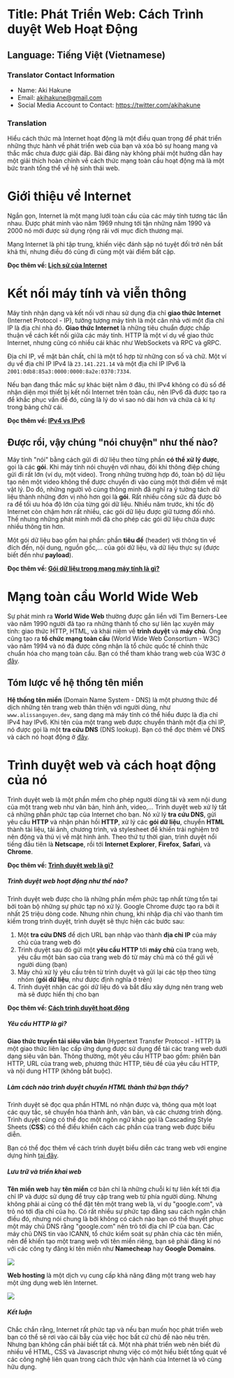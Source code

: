 # Title: Phát Triển Web: Cách Trình duyệt Web Hoạt Động
## Language: Tiếng Việt (Vietnamese)

### Translator Contact Information
- Name: Aki Hakune
- Email: akihakune@gmail.com
- Social Media Account to Contact: https://twitter.com/akihakune

### Translation
Hiểu cách thức mà Internet hoạt động là một điều quan trọng để phát triển những thực hành về phát triển web của bạn và xóa bỏ sự hoang mang và thắc mắc chưa được giải đáp. Bài đăng này không phải một hướng dẫn hay một giải thích hoàn chỉnh về cách thức mạng toàn cầu hoạt động mà là một bức tranh tổng thể về hệ sinh thái web.

# Giới thiệu về Internet
Ngắn gọn, Internet là một mạng lưới toàn cầu của các máy tính tương tác lẫn nhau. Được phát minh vào năm 1969 nhưng tới tận những năm 1990 và 2000 nó mới được sử dụng rộng rãi với mục đích thương mại.

Mạng Internet là phi tập trung, khiến việc đánh sập nó tuyệt đối trở nên bất khả thi, nhưng điều đó cũng đi cùng một vài điểm bất cập.

**Đọc thêm về: [Lịch sử của Internet](https://www.webfx.com/blog/web-design/the-history-of-the-internet-in-a-nutshell/)**

# Kết nối máy tính và viễn thông
Máy tính nhận dạng và kết nối với nhau sử dụng địa chỉ **giao thức Internet** (Internet Protocol - IP), tưởng tượng máy tính là một căn nhà với một địa chỉ IP là địa chỉ nhà đó. **Giao thức Internet** là những tiêu chuẩn được chấp thuận về cách kết nối giữa các máy tính. HTTP là một ví dụ về giao thức Internet, nhưng cũng có nhiều cái khác như WebSockets và RPC và gRPC.

Địa chỉ IP, về mặt bản chất, chỉ là một tổ hợp từ những con số và chữ. Một ví dụ về địa chỉ IP IPv4 là `23.141.221.14` và một địa chỉ IP IPv6 là `2001:0db8:85a3:0000:0000:8a2e:0370:7334`.

Nếu bạn đang thắc mắc sự khác biệt nằm ở đâu, thì IPv4 không có đủ số để nhận diện mọi thiết bị kết nối Internet trên toàn cầu, nên IPv6 đã được tạo ra để khắc phục vấn đề đó, cũng là lý do vì sao nó dài hơn và chứa cả kí tự trong bảng chữ cái.

**Đọc thêm về: [IPv4 vs IPv6](https://cybernews.com/what-is-vpn/ipv4-vs-ipv6/)**

## Được rồi, vậy chúng "nói chuyện" như thế nào?
Máy tính "nói" bằng cách gửi đi dữ liệu theo từng phần **có thể xử lý được**, gọi là các **gói**. Khi máy tính nói chuyện với nhau, đôi khi thông điệp chúng gửi đi rất lớn (ví dụ, một video). Trong những trường hợp đó, toàn bộ dữ liệu tạo nên một video không thể được chuyển đi vào cùng một thời điểm về mặt vật lý. Do đó, những người vô cùng thông minh đã nghĩ ra ý tưởng tách dữ liệu thành những đơn vị nhỏ hơn gọi là **gói**. Rất nhiều công sức đã được bỏ ra để tối ưu hóa độ lớn của từng gói dữ liệu. Nhiều năm trước, khi tốc độ Internet còn chậm hơn rất nhiều, các gói dữ liệu được giữ tương đối nhỏ. Thế nhưng những phát minh mới đã cho phép các gói dữ liệu chứa được nhiều thông tin hơn.

Một gói dữ liệu bao gồm hai phần: phần **tiêu đề** (header) với thông tin về đích đến, nội dung, nguồn gốc,... của gói dữ liệu, và dữ liệu thực sự (được biết đến như **payload**).

**Đọc thêm về: [Gói dữ liệu trong mạng máy tính là gì?](https://www.liveaction.com/resources/blog/network-packet/)**

# Mạng toàn cầu World Wide Web
Sự phát minh ra **World Wide Web** thường được gắn liền với Tim Berners-Lee vào năm 1990 người đã tạo ra những thành tố cho sự liên lạc xuyên máy tính: giao thức HTTP, HTML, và khái niệm về **trình duyệt** và **máy chủ**. Ông cũng tạo ra **tổ chức mạng toàn cầu** (World Wide Web Consortium - W3C) vào năm 1994 và nó đã được công nhận là tổ chức quốc tế chính thức chuẩn hóa cho mạng toàn cầu. Bạn có thể tham khảo trang web của W3C ở [đây](https://www.w3.org/).

## Tóm lược về hệ thống tên miền
**Hệ thống tên miền** (Domain Name System - DNS) là một phương thức để dịch những tên trang web thân thiện với người dùng, như `www.alissanguyen.dev`, sang dạng mà máy tính có thể hiểu được là địa chỉ IPv4 hay IPv6. Khi tên của một trang web được chuyển thành một địa chỉ IP, nó được gọi là một **tra cứu DNS** (DNS lookup). Bạn có thể đọc thêm về DNS và cách nó hoạt động ở [đây](https://www.alissanguyen.dev/blog/domain-name-system-dns-and-how-it-works).

# Trình duyệt web và cách hoạt động của nó
Trình duyệt web là một phần mềm cho phép người dùng tải và xem nội dung của một trang web như văn bản, hình ảnh, video,... Trình duyệt web xử lý tất cả những phần phức tạp của Internet cho bạn. Nó xử lý **tra cứu DNS**, gửi yêu cầu **HTTP** và nhận phản hồi **HTTP**, xử lý các **gói dữ liệu**, chuyển **HTML** thành tài liệu, tải ảnh, chương trình, và stylesheet để khiến trải nghiệm trở nên động và thú vị về mặt hình ảnh. Theo thứ tự thời gian, trình duyệt nổi tiếng đầu tiên là **Netscape**, rồi tới **Internet Explorer**, **Firefox**, **Safari**, và **Chrome**.

**Đọc thêm về: [Trình duyệt web là gì?](https://www.mozilla.org/en-US/firefox/browsers/what-is-a-browser/)**

##### Trình duyệt web hoạt động như thế nào?
Trình duyệt web được cho là những phần mềm phức tạp nhất từng tồn tại bởi toàn bộ những sự phức tạp nó xử lý. Google Chrome được tạo ra bởi ít nhất 25 triệu dòng code. Nhưng nhìn chung, khi nhập địa chỉ vào thanh tìm kiếm trong trình duyệt, trình duyệt sẽ thực hiện các bước sau:
1. Một **tra cứu DNS** để dịch URL bạn nhập vào thành **địa chỉ IP** của máy chủ của trang web đó
2. Trình duyệt sau đó gửi một **yêu cầu HTTP** tới **máy chủ** của trang web, yêu cầu một bản sao của trang web đó từ máy chủ mà có thể gửi về người dùng (bạn)
3. Máy chủ xử lý yêu cầu trên từ trình duyệt và gửi lại các tệp theo từng nhóm (**gói dữ liệu**, như được định nghĩa ở trên)
4. Trình duyệt nhận các gói dữ liệu đó và bắt đầu xây dựng nên trang web mà sẽ được hiển thị cho bạn

**Đọc thêm về: [Cách trình duyệt hoạt động](https://www.html5rocks.com/en/tutorials/internals/howbrowserswork/)**

##### Yêu cầu HTTP là gì?
**Giao thức truyền tải siêu văn bản** (Hypertext Transfer Protocol - HTTP) là một giao thức liên lạc cấp ứng dụng được sử dụng để tải các trang web dưới dạng siêu văn bản. Thông thường, một yêu cầu HTTP bao gồm: phiên bản HTTP, URL của trang web, phương thức HTTP, tiêu đề của yêu cầu HTTP, và nội dung HTTP (không bắt buộc).

##### Làm cách nào trình duyệt chuyển HTML thành thứ bạn thấy?
Trình duyệt sẽ đọc qua phần HTML nó nhận được và, thông qua một loạt các quy tắc, sẽ chuyển hóa thành ảnh, văn bản, và các chương trình động. Trình duyệt cũng có thể đọc một ngôn ngữ khác gọi là Cascading Style Sheets (**CSS**) có thể điểu khiển cách các phần của trang web được biểu diễn.

Bạn có thể đọc thêm về cách trình duyệt biểu diễn các trang web với engine dựng hình [tại đây](https://www.browserstack.com/guide/browser-rendering-engine).

##### Lưu trữ và triển khai web
**Tên miền web** hay **tên miền** cơ bản chỉ là những chuỗi kí tự liên kết tới địa chỉ IP và được sử dụng để truy cập trang web từ phía người dùng. Nhưng không phải ai cũng có thể đặt tên một trang web là, ví dụ "google.com", và trỏ nó tới địa chỉ của họ. Có rất nhiều sự phức tạp đằng sau cách ngăn chặn điều đó, nhưng nói chung là bởi không có cách nào bạn có thể thuyết phục một máy chủ DNS rằng "google.com" nên trỏ tới địa chỉ IP của bạn. Các máy chủ DNS tin vào ICANN, tổ chức kiểm soát sự phân chia các tên miền, nên để khiến tạo một trang web với tên miền riêng, bạn sẽ phải đăng kí nó với các công ty đăng kí tên miền như **Namecheap** hay **Google Domains**.

![](https://www.alissanguyen.dev/blog/a-beginners-introduction-to-domain-names)

**Web hosting** là một dịch vụ cung cấp khả năng đăng một trang web hay một ứng dụng web lên Internet.

![](https://www.alissanguyen.dev/blog/introduction-to-web-hosting)

##### Kết luận
Chắc chắn rằng, Internet rất phức tạp và nếu bạn muốn học phát triển web bạn có thể sẽ rơi vào cái bẫy của việc học bất cứ chủ đề nào nêu trên. Nhưng bạn không cần phải biết tất cả. Một nhà phát triển web nên biết đủ nhiều về HTML, CSS và Javascript nhưng việc có một hiểu biết tổng quát về các công nghệ liên quan trong cách thức vận hành của Internet là vô cùng hữu dụng.